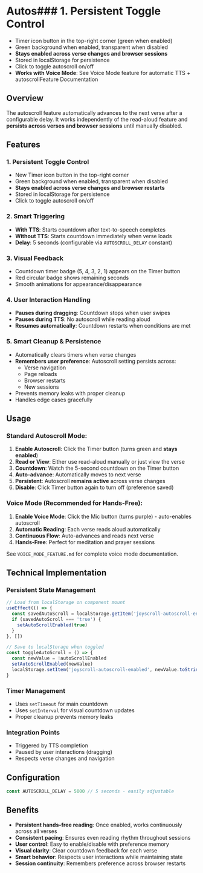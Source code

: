 # Autos### 1. **Persistent Toggle Control**
- Timer icon button in the top-right corner (green when enabled)
- Green background when enabled, transparent when disabled
- **Stays enabled across verse changes and browser sessions**
- Stored in localStorage for persistence
- Click to toggle autoscroll on/off
- **Works with Voice Mode**: See Voice Mode feature for automatic TTS + autoscrollFeature Documentation

## Overview
The autoscroll feature automatically advances to the next verse after a configurable delay. It works independently of the read-aloud feature and **persists across verses and browser sessions** until manually disabled.

## Features

### 1. **Persistent Toggle Control**
- New Timer icon button in the top-right corner
- Green background when enabled, transparent when disabled
- **Stays enabled across verse changes and browser restarts**
- Stored in localStorage for persistence
- Click to toggle autoscroll on/off

### 2. **Smart Triggering**
- **With TTS**: Starts countdown after text-to-speech completes
- **Without TTS**: Starts countdown immediately when verse loads
- **Delay**: 5 seconds (configurable via `AUTOSCROLL_DELAY` constant)

### 3. **Visual Feedback**
- Countdown timer badge (5, 4, 3, 2, 1) appears on the Timer button
- Red circular badge shows remaining seconds
- Smooth animations for appearance/disappearance

### 4. **User Interaction Handling**
- **Pauses during dragging**: Countdown stops when user swipes
- **Pauses during TTS**: No autoscroll while reading aloud
- **Resumes automatically**: Countdown restarts when conditions are met

### 5. **Smart Cleanup & Persistence**
- Automatically clears timers when verse changes
- **Remembers user preference**: Autoscroll setting persists across:
  - Verse navigation
  - Page reloads
  - Browser restarts
  - New sessions
- Prevents memory leaks with proper cleanup
- Handles edge cases gracefully

## Usage

### **Standard Autoscroll Mode:**
1. **Enable Autoscroll**: Click the Timer button (turns green and **stays enabled**)
2. **Read or View**: Either use read-aloud manually or just view the verse
3. **Countdown**: Watch the 5-second countdown on the Timer button
4. **Auto-advance**: Automatically moves to next verse
5. **Persistent**: Autoscroll **remains active** across verse changes
6. **Disable**: Click Timer button again to turn off (preference saved)

### **Voice Mode (Recommended for Hands-Free):**
1. **Enable Voice Mode**: Click the Mic button (turns purple) - auto-enables autoscroll
2. **Automatic Reading**: Each verse reads aloud automatically
3. **Continuous Flow**: Auto-advances and reads next verse
4. **Hands-Free**: Perfect for meditation and prayer sessions

See `VOICE_MODE_FEATURE.md` for complete voice mode documentation.

## Technical Implementation

### Persistent State Management
```typescript
// Load from localStorage on component mount
useEffect(() => {
  const savedAutoScroll = localStorage.getItem('joyscroll-autoscroll-enabled')
  if (savedAutoScroll === 'true') {
    setAutoScrollEnabled(true)
  }
}, [])

// Save to localStorage when toggled
const toggleAutoScroll = () => {
  const newValue = !autoScrollEnabled
  setAutoScrollEnabled(newValue)
  localStorage.setItem('joyscroll-autoscroll-enabled', newValue.toString())
}
```

### Timer Management
- Uses `setTimeout` for main countdown
- Uses `setInterval` for visual countdown updates
- Proper cleanup prevents memory leaks

### Integration Points
- Triggered by TTS completion
- Paused by user interactions (dragging)
- Respects verse changes and navigation

## Configuration
```typescript
const AUTOSCROLL_DELAY = 5000 // 5 seconds - easily adjustable
```

## Benefits
- **Persistent hands-free reading**: Once enabled, works continuously across all verses
- **Consistent pacing**: Ensures even reading rhythm throughout sessions
- **User control**: Easy to enable/disable with preference memory
- **Visual clarity**: Clear countdown feedback for each verse
- **Smart behavior**: Respects user interactions while maintaining state
- **Session continuity**: Remembers preference across browser restarts